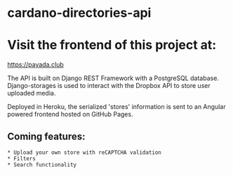 # cardano-directories-api

# Visit the frontend of this project at:

https://payada.club

The API is built on Django REST Framework with a PostgreSQL database.
Django-storages is used to interact with the Dropbox API to store user uploaded media.

Deployed in Heroku, the serialized 'stores' information is sent to an Angular powered frontend hosted on GitHub Pages.


## Coming features:
    * Upload your own store with reCAPTCHA validation
    * Filters
    * Search functionality
